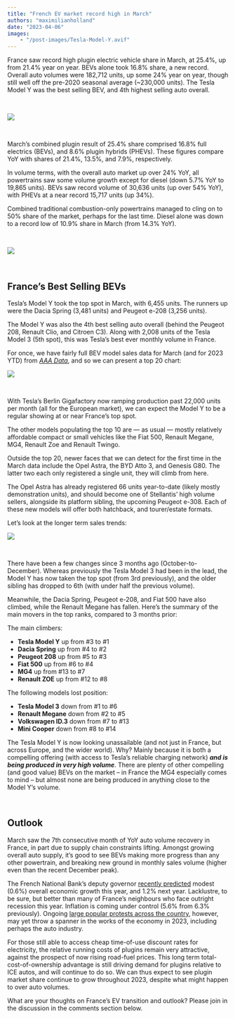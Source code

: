 ```yaml
---
title: "French EV market record high in March"
authors: "maximilianholland"
date: "2023-04-06"
images: 
    - "/post-images/Tesla-Model-Y.avif"
---
```


France saw record high plugin electric vehicle share in March, at 25.4%, up from 21.4% year on year. BEVs alone took 16.8% share, a new record. Overall auto volumes were 182,712 units, up some 24% year on year, though still well off the pre-2020 seasonal average (~230,000 units). The Tesla Model Y was the best selling BEV, and 4th highest selling auto overall.

 

![](post-images/March-2023-France-Passenger-Auto-Registrations.avif)

 

March’s combined plugin result of 25.4% share comprised 16.8% full electrics (BEVs), and 8.6% plugin hybrids (PHEVs). These figures compare YoY with shares of 21.4%, 13.5%, and 7.9%, respectively.

In volume terms, with the overall auto market up over 24% YoY, all powertrains saw some volume growth except for diesel (down 5.7% YoY to 19,865 units). BEVs saw record volume of 30,636 units (up over 54% YoY), with PHEVs at a near record 15,717 units (up 34%).

Combined traditional combustion-only powertrains managed to cling on to 50% share of the market, perhaps for the last time. Diesel alone was down to a record low of 10.9% share in March (from 14.3% YoY).

 

![](post-images/March-2023-France-Monthly-Powertrain-Market-Share.avif)

 

## France’s Best Selling BEVs

Tesla’s Model Y took the top spot in March, with 6,455 units. The runners up were the Dacia Spring (3,481 units) and Peugeot e-208 (3,256 units).

The Model Y was also the 4th best selling auto overall (behind the Peugeot 208, Renault Clio, and Citroen C3). Along with 2,008 units of the Tesla Model 3 (5th spot), this was Tesla’s best ever monthly volume in France.

For once, we have fairly full BEV model sales data for March (and for 2023 YTD) from [_AAA Data_](https://www.aaa-data.fr/secteurs/automobile/), and so we can present a top 20 chart:

![](post-images/France-BEVs-March-2023-Final.avif)

 

With Tesla’s Berlin Gigafactory now ramping production past 22,000 units per month (all for the European market), we can expect the Model Y to be a regular showing at or near France’s top spot.

The other models populating the top 10 are — as usual — mostly relatively affordable compact or small vehicles like the Fiat 500, Renault Megane, MG4, Renault Zoe and Renault Twingo.

Outside the top 20, newer faces that we can detect for the first time in the March data include the Opel Astra, the BYD Atto 3, and Genesis G80. The latter two each only registered a single unit, they will climb from here.

The Opel Astra has already registered 66 units year-to-date (likely mostly demonstration units), and should become one of Stellantis’ high volume sellers, alongside its platform sibling, the upcoming Peugeot e-308. Each of these new models will offer both hatchback, and tourer/estate formats.

Let’s look at the longer term sales trends:

![](post-images/France-BEVs-March-23-Trailing-Qtr.avif)

 

There have been a few changes since 3 months ago (October-to-December). Whereas previously the Tesla Model 3 had been in the lead, the Model Y has now taken the top spot (from 3rd previously), and the older sibling has dropped to 6th (with under half the previous volume).

Meanwhile, the Dacia Spring, Peugeot e-208, and Fiat 500 have also climbed, while the Renault Megane has fallen. Here’s the summary of the main movers in the top ranks, compared to 3 months prior:

The main climbers:

- **Tesla Model Y** up from #3 to #1
- **Dacia Spring** up from #4 to #2
- **Peugeot 208** up from #5 to #3
- **Fiat 500** up from #6 to #4
- **MG4** up from #13 to #7
- **Renault ZOE** up from #12 to #8

The following models lost position:

- **Tesla Model 3** down from #1 to #6
- **Renault Megane** down from #2 to #5
- **Volkswagen ID.3** down from #7 to #13
- **Mini Cooper** down from #8 to #14

The Tesla Model Y is now looking unassailable (and not just in France, but across Europe, and the wider world). Why? Mainly because it is both a compelling offering (with access to Tesla’s reliable charging network) **_and is being produced in very high volume_**. There are plenty of other compelling (and good value) BEVs on the market – in France the MG4 especially comes to mind – but almost none are being produced in anything close to the Model Y’s volume.

 

## Outlook

March saw the 7th consecutive month of YoY auto volume recovery in France, in part due to supply chain constraints lifting. Amongst growing overall auto supply, it’s good to see BEVs making more progress than any other powertrain, and breaking new ground in monthly sales volume (higher even than the recent December peak).

The French National Bank’s deputy governor [recently predicted](https://www.fibre2fashion.com/news/textile-news/french-gdp-should-grow-by-0-6-in-2023-1-2-in-2024-banque-de-france-286657-newsdetails.htm) modest (0.6%) overall economic growth this year, and 1.2% next year. Lacklustre, to be sure, but better than many of France’s neighbours who face outright recession this year. Inflation is coming under control (5.6% from 6.3% previously). Ongoing [large popular protests across the country](https://www.reuters.com/world/europe/france-braces-second-nationwide-strike-against-pension-reform-2023-01-31/), however, may yet throw a spanner in the works of the economy in 2023, including perhaps the auto industry.

For those still able to access cheap time-of-use discount rates for electricity, the relative running costs of plugins remain very attractive, against the prospect of now rising road-fuel prices. This long term total-cost-of-ownership advantage is still driving demand for plugins relative to ICE autos, and will continue to do so. We can thus expect to see plugin market share continue to grow throughout 2023, despite what might happen to over auto volumes.

What are your thoughts on France’s EV transition and outlook? Please join in the discussion in the comments section below.

